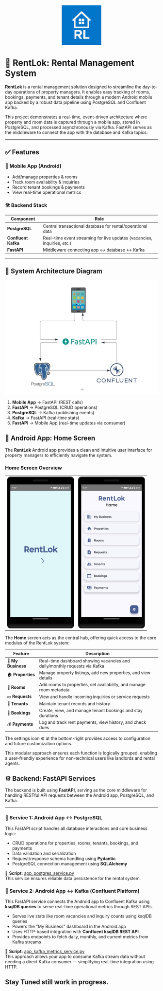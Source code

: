 <p align="center">
  <img src="Logo.png" alt="RentLok Logo" width="130"/>
</p>

# 📱 RentLok: Rental Management System

**RentLok** is a rental management solution designed to streamline the day-to-day operations of property managers. It enables easy tracking of rooms, bookings, payments, and tenant details through a modern Android mobile app backed by a robust data pipeline using PostgreSQL and Confluent Kafka.

This project demonstrates a real-time, event-driven architecture where property and room data is captured through a mobile app, stored in PostgreSQL, and processed asynchronously via Kafka. FastAPI serves as the middleware to connect the app with the database and Kafka topics.

---

## ✅ Features

### 📲 Mobile App (Android)
- Add/manage properties & rooms
- Track room availability & inquiries
- Record tenant bookings & payments
- View real-time operational metrics

### 🛠️ Backend Stack
| Component       | Role                                                                 |
|-----------------|----------------------------------------------------------------------|
| **PostgreSQL**  | Central transactional database for rental/operational data           |
| **Confluent Kafka** | Real-time event streaming for live updates (vacancies, inquiries, etc.) |
| **FastAPI**     | Middleware connecting app ↔ database ↔ Kafka   

---
## 🔧 System Architecture Diagram
<div align="center">
  <img src="DataFlow.JPG" width="550">
</div>


1. **Mobile App** → FastAPI (REST calls)
2. **FastAPI** → PostgreSQL (CRUD operations)
3. **PostgreSQL** → Kafka (publishing events)
4. **Kafka** → FastAPI (real-time stats)
5. **FastAPI** → Mobile App (real-time updates via consumer)

## 📱 Android App: Home Screen

The **RentLok** Android app provides a clean and intuitive user interface for property managers to efficiently navigate the system.

### Home Screen Overview
<table>
  <tr>
    <td><img src="SplashScreen.JPG" width="220"></td>
    <td style="padding-left;"><img src="HomeScreen.JPG" width="220"></td>
  </tr>
</table>

The **Home** screen acts as the central hub, offering quick access to the core modules of the RentLok system:

| Feature          | Description                                                                 |
|------------------|-----------------------------------------------------------------------------|
| 🏢 **My Business** | Real-time dashboard showing vacancies and daily/monthly requests via Kafka |
| 🏠 **Properties**   | Manage property listings, add new properties, and view details             |
| 🚪 **Rooms**        | Add rooms to properties, set availability, and manage room metadata        |
| 💵 **Requests**     | View and handle incoming inquiries or service requests                     |
| 👥 **Tenants**      | Maintain tenant records and history                                        |
| 📅 **Bookings**     | Create, view, and manage tenant bookings and stay durations                |
| 💰 **Payments**     | Log and track rent payments, view history, and check dues                  |

The settings icon ⚙️ at the bottom-right provides access to configuration and future customization options.

This modular approach ensures each function is logically grouped, enabling a user-friendly experience for non-technical users like landlords and rental agents.

## ⚙️ Backend: FastAPI Services

The backend is built using **FastAPI**, serving as the core middleware for handling RESTful API requests between the Android app, PostgreSQL, and Kafka.

---

### 🧩 Service 1: Android App ↔ PostgreSQL

This FastAPI script handles all database interactions and core business logic:

- CRUD operations for properties, rooms, tenants, bookings, and payments  
- Data validation and serialization  
- Request/response schema handling using **Pydantic**  
- PostgreSQL connection management using **SQLAlchemy**

📄 **Script:** [app_postgres_service.py](Backend/app_postgres_service.py)  
This service ensures reliable data persistence for the rental system.

### 🔁 Service 2: Android App ↔ Kafka (Confluent Platform)

This FastAPI service connects the Android app to Confluent Kafka using **ksqlDB queries** to serve real-time operational metrics through REST APIs.

- Serves live stats like room vacancies and inquiry counts using ksqlDB queries  
- Powers the "My Business" dashboard in the Android app  
- Uses HTTP-based integration with **Confluent ksqlDB REST API**  
- Provides endpoints to fetch daily, monthly, and current metrics from Kafka streams

📄 **Script:** [app_kafka_metrics_service.py](Backend/app_kafka_metrics_service.py)  
This approach allows your app to consume Kafka stream data without needing a direct Kafka consumer — simplifying real-time integration using HTTP.

## Stay Tuned still work in progress.




